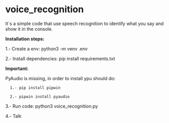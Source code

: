 # voice_recognition
It´s a simple code that use speech recognition to identify what you say and show it in the console.

**Installation steps:** 

1.- Create a env: python3 -m venv .env

2.- Install dependencies: pip install requirements.txt

**Important:**

  PyAudio is missing, in order to install ypu should do: 
  
      1.- pip install pipwin
      
      2.- pipwin install pyaudio

3.- Run code: python3 voice_recognition.py

4.- Talk
